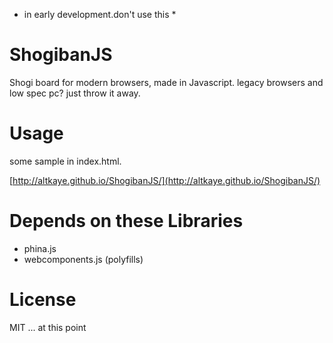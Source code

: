 * in early development.don't use this *

# ShogibanJS

Shogi board for modern browsers, made in Javascript.
legacy browsers and low spec pc? just throw it away.

# Usage

some sample in index.html.

[http://altkaye.github.io/ShogibanJS/](http://altkaye.github.io/ShogibanJS/)

# Depends on these Libraries

* phina.js
* webcomponents.js (polyfills)

# License

MIT ... at this point